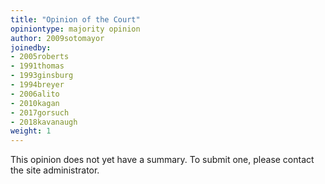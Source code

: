 ```yaml
---
title: "Opinion of the Court"
opiniontype: majority opinion
author: 2009sotomayor
joinedby:
- 2005roberts
- 1991thomas
- 1993ginsburg
- 1994breyer
- 2006alito
- 2010kagan
- 2017gorsuch
- 2018kavanaugh
weight: 1
---
```

This opinion does not yet have a summary. To submit one, please contact the site administrator.